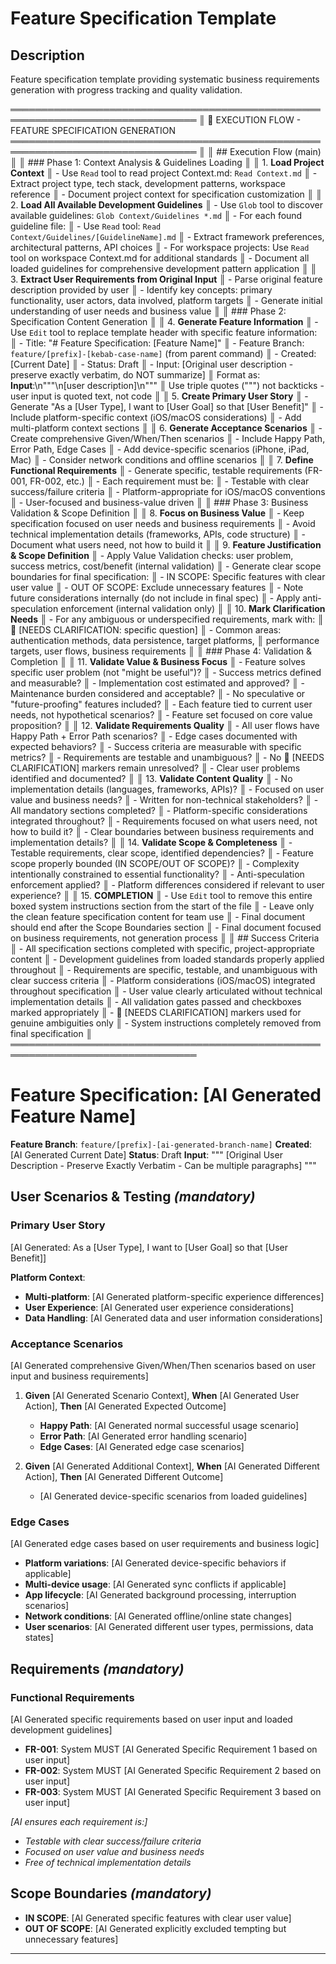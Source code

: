 # Feature Specification Template

<!-- Template Version: 6 | ContextKit: 0.2.7 | Updated: 2025-10-17 -->

## Description

Feature specification template providing systematic business requirements generation with progress tracking and quality validation.

════════════════════════════════════════════════════════════════════════════════
║ 🤖 EXECUTION FLOW - FEATURE SPECIFICATION GENERATION
════════════════════════════════════════════════════════════════════════════════
║
║ ## Execution Flow (main)
║
║ ### Phase 1: Context Analysis & Guidelines Loading
║
║ 1. **Load Project Context**
║ - Use `Read` tool to read project Context.md: `Read Context.md`
║ - Extract project type, tech stack, development patterns, workspace reference
║ - Document project context for specification customization
║
║ 2. **Load All Available Development Guidelines**
║ - Use `Glob` tool to discover available guidelines: `Glob Context/Guidelines *.md`
║ - For each found guideline file:
║ - Use `Read` tool: `Read Context/Guidelines/[GuidelineName].md`
║ - Extract framework preferences, architectural patterns, API choices
║ - For workspace projects: Use `Read` tool on workspace Context.md for additional standards
║ - Document all loaded guidelines for comprehensive development pattern application
║
║ 3. **Extract User Requirements from Original Input**
║ - Parse original feature description provided by user
║ - Identify key concepts: primary functionality, user actors, data involved, platform targets
║ - Generate initial understanding of user needs and business value
║
║ ### Phase 2: Specification Content Generation
║
║ 4. **Generate Feature Information**
║ - Use `Edit` tool to replace template header with specific feature information:
║ - Title: "# Feature Specification: [Feature Name]"
║ - Feature Branch: `feature/[prefix]-[kebab-case-name]` (from parent command)
║ - Created: [Current Date]
║ - Status: Draft
║ - Input: [Original user description - preserve exactly verbatim, do NOT summarize]
║ Format as: **Input**:\n"""\n[user description]\n"""
║ Use triple quotes (""") not backticks - user input is quoted text, not code
║
║ 5. **Create Primary User Story**
║ - Generate "As a [User Type], I want to [User Goal] so that [User Benefit]"
║ - Include platform-specific context (iOS/macOS considerations)
║ - Add multi-platform context sections
║
║ 6. **Generate Acceptance Scenarios**
║ - Create comprehensive Given/When/Then scenarios
║ - Include Happy Path, Error Path, Edge Cases
║ - Add device-specific scenarios (iPhone, iPad, Mac)
║ - Consider network conditions and offline scenarios
║
║ 7. **Define Functional Requirements**
║ - Generate specific, testable requirements (FR-001, FR-002, etc.)
║ - Each requirement must be:
║ - Testable with clear success/failure criteria
║ - Platform-appropriate for iOS/macOS conventions
║ - User-focused and business-value driven
║
║ ### Phase 3: Business Validation & Scope Definition
║
║ 8. **Focus on Business Value**
║ - Keep specification focused on user needs and business requirements
║ - Avoid technical implementation details (frameworks, APIs, code structure)
║ - Document what users need, not how to build it
║
║ 9. **Feature Justification & Scope Definition**
║ - Apply Value Validation checks: user problem, success metrics, cost/benefit (internal validation)
║ - Generate clear scope boundaries for final specification:
║ - IN SCOPE: Specific features with clear user value
║ - OUT OF SCOPE: Exclude unnecessary features
║ - Note future considerations internally (do not include in final spec)
║ - Apply anti-speculation enforcement (internal validation only)
║
║ 10. **Mark Clarification Needs**
║ - For any ambiguous or underspecified requirements, mark with:
║ 🚨 [NEEDS CLARIFICATION: specific question]
║ - Common areas: authentication methods, data persistence, target platforms,
║ performance targets, user flows, business requirements
║
║ ### Phase 4: Validation & Completion
║
║ 11. **Validate Value & Business Focus**
║ - Feature solves specific user problem (not "might be useful")?
║ - Success metrics defined and measurable?
║ - Implementation cost estimated and approved?
║ - Maintenance burden considered and acceptable?
║ - No speculative or "future-proofing" features included?
║ - Each feature tied to current user needs, not hypothetical scenarios?
║ - Feature set focused on core value proposition?
║
║ 12. **Validate Requirements Quality**
║ - All user flows have Happy Path + Error Path scenarios?
║ - Edge cases documented with expected behaviors?
║ - Success criteria are measurable with specific metrics?
║ - Requirements are testable and unambiguous?
║ - No 🚨 [NEEDS CLARIFICATION] markers remain unresolved?
║ - Clear user problems identified and documented?
║
║ 13. **Validate Content Quality**
║ - No implementation details (languages, frameworks, APIs)?
║ - Focused on user value and business needs?
║ - Written for non-technical stakeholders?
║ - All mandatory sections completed?
║ - Platform-specific considerations integrated throughout?
║ - Requirements focused on what users need, not how to build it?
║ - Clear boundaries between business requirements and implementation details?
║
║ 14. **Validate Scope & Completeness**
║ - Testable requirements, clear scope, identified dependencies?
║ - Feature scope properly bounded (IN SCOPE/OUT OF SCOPE)?
║ - Complexity intentionally constrained to essential functionality?
║ - Anti-speculation enforcement applied?
║ - Platform differences considered if relevant to user experience?
║
║ 15. **COMPLETION**
║ - Use `Edit` tool to remove this entire boxed system instructions section from the start of the file
║ - Leave only the clean feature specification content for team use
║ - Final document should end after the Scope Boundaries section
║ - Final document focused on business requirements, not generation process
║
║ ## Success Criteria
║ - All specification sections completed with specific, project-appropriate content
║ - Development guidelines from loaded standards properly applied throughout
║ - Requirements are specific, testable, and unambiguous with clear success criteria
║ - Platform considerations (iOS/macOS) integrated throughout specification
║ - User value clearly articulated without technical implementation details
║ - All validation gates passed and checkboxes marked appropriately
║ - 🚨 [NEEDS CLARIFICATION] markers used for genuine ambiguities only
║ - System instructions completely removed from final specification
║
════════════════════════════════════════════════════════════════════════════════

# Feature Specification: [AI Generated Feature Name]

**Feature Branch**: `feature/[prefix]-[ai-generated-branch-name]`
**Created**: [AI Generated Current Date]
**Status**: Draft
**Input**:
"""
[Original User Description - Preserve Exactly Verbatim - Can be multiple paragraphs]
"""

## User Scenarios & Testing _(mandatory)_

### Primary User Story

[AI Generated: As a [User Type], I want to [User Goal] so that [User Benefit]]

**Platform Context**:

- **Multi-platform**: [AI Generated platform-specific experience differences]
- **User Experience**: [AI Generated user experience considerations]
- **Data Handling**: [AI Generated data and user information considerations]

### Acceptance Scenarios

[AI Generated comprehensive Given/When/Then scenarios based on user input and business requirements]

1. **Given** [AI Generated Scenario Context], **When** [AI Generated User Action], **Then** [AI Generated Expected Outcome]

   - **Happy Path**: [AI Generated normal successful usage scenario]
   - **Error Path**: [AI Generated error handling scenario]
   - **Edge Cases**: [AI Generated edge case scenarios]

2. **Given** [AI Generated Additional Context], **When** [AI Generated Different Action], **Then** [AI Generated Different Outcome]
   - [AI Generated device-specific scenarios from loaded guidelines]

### Edge Cases

[AI Generated edge cases based on user requirements and business logic]

- **Platform variations**: [AI Generated device-specific behaviors if applicable]
- **Multi-device usage**: [AI Generated sync conflicts if applicable]
- **App lifecycle**: [AI Generated background processing, interruption scenarios]
- **Network conditions**: [AI Generated offline/online state changes]
- **User scenarios**: [AI Generated different user types, permissions, data states]

## Requirements _(mandatory)_

### Functional Requirements

[AI Generated specific requirements based on user input and loaded development guidelines]

- **FR-001**: System MUST [AI Generated Specific Requirement 1 based on user input]
- **FR-002**: System MUST [AI Generated Specific Requirement 2 based on user input]
- **FR-003**: System MUST [AI Generated Specific Requirement 3 based on user input]

_[AI ensures each requirement is:]_

- _Testable with clear success/failure criteria_
- _Focused on user value and business needs_
- _Free of technical implementation details_

## Scope Boundaries _(mandatory)_

- **IN SCOPE**: [AI Generated specific features with clear user value]
- **OUT OF SCOPE**: [AI Generated explicitly excluded tempting but unnecessary features]

---
